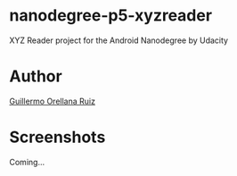 # nanodegree-p5-xyzreader
XYZ Reader project for the Android Nanodegree by Udacity

# Author
[Guillermo Orellana Ruiz](https://profiles.udacity.com/u/guillermoorellana)

# Screenshots

Coming...
